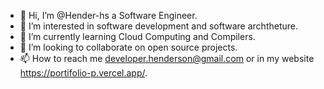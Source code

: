 - 👋 Hi, I’m @Hender-hs a Software Engineer.
- 👀 I’m interested in software development and software archtheture.
- 🌱 I’m currently learning Cloud Computing and Compilers.
- 💞️ I’m looking to collaborate on open source projects.
- 📫 How to reach me developer.henderson@gmail.com or in my website https://portifolio-p.vercel.app/.

<!---
Hender-hs/Hender-hs is a ✨ special ✨ repository because its `README.md` (this file) appears on your GitHub profile.
You can click the Preview link to take a look at your changes.
--->
